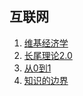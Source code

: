 ## 互联网
1. [维基经济学](wikinomics.md)
1. [长尾理论2.0](long_tail.md)
1. [从0到1](zero_to_one.md)
1. [知识的边界](too_big_to_know.md)
